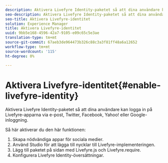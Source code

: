 ```yaml
---
description: Aktivera Livefyre Identity-paketet så att dina användare kan logga in på Livefyre-apparna via e-post, Twitter, Facebook, Yahoo! eller Google-inloggning.
seo-description: Aktivera Livefyre Identity-paketet så att dina användare kan logga in på Livefyre-apparna via e-post, Twitter, Facebook, Yahoo! eller Google-inloggning.
seo-title: Aktivera Livefyre-identitet
solution: Experience Manager
title: Aktivera Livefyre-identitet
uuid: 9bb5e168-4596-42a7-9105-e09c65c5e3ae
translation-type: tm+mt
source-git-commit: 67aeb3de964473b326c88c3a3f81ff48a6a12652
workflow-type: tm+mt
source-wordcount: '115'
ht-degree: 0%

---
```



# Aktivera Livefyre-identitet{#enable-livefyre-identity}

Aktivera Livefyre Identity-paketet så att dina användare kan logga in på Livefyre-apparna via e-post, Twitter, Facebook, Yahoo! eller Google-inloggning.

Så här aktiverar du den här funktionen:

1. Skapa nödvändiga appar för sociala medier.
1. Använd Studio för att lägga till nycklar till Livefyre-implementeringen.
1. Lägg till paketet på sidan med Livefyre.js och Livefyre.require.
1. Konfigurera Livefyre Identity-översättningar.
